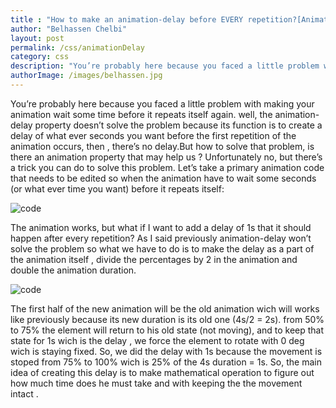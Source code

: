 ```yaml
---
title : "How to make an animation-delay before EVERY repetition?[Animation trick]"
author: "Belhassen Chelbi"
layout: post
permalink: /css/animationDelay
category: css
description: "You’re probably here because you faced a little problem with making your animation wait some time before it repeats itself again. well, the animation-delay property doesn’t solve the problem because its function is to create a delay of what ever seconds you want before the first repetition of the animation occurs, then , there’s no delay.But how to solve that  "
authorImage: /images/belhassen.jpg
---
```

You’re probably here because you faced a little problem with making your animation wait some time before it repeats itself again. well, the animation-delay property doesn’t solve the problem because its function is to create a delay of what ever seconds you want before the first repetition of the animation occurs, then , there’s no delay.But how to solve that problem, is there an animation property that may help us ? Unfortunately no, but there’s a trick you can do to solve this problem. Let’s take a primary animation code that needs to be edited so when the animation have to wait some seconds (or what ever time you want) before it repeats itself:

![code](https://cdn-images-1.medium.com/max/1000/1*Zlpt6vc_fr51wLEHN9KGSQ.gif)

The animation works, but what if I want to add a delay of 1s that it should happen after every repetition? As I said previously animation-delay won’t solve the problem so what we have to do is to make the delay as a part of the animation itself , divide the percentages by 2 in the animation and double the animation duration.

![code](https://cdn-images-1.medium.com/max/800/1*7YuiWyHBwgxo8quDrHSVuA.gif)

The first half of the new animation will be the old animation wich will works like previously because its new duration is its old one (4s/2 = 2s). from 50% to 75% the element will return to his old state (not moving), and to keep that state for 1s wich is the delay , we force the element to rotate with 0 deg wich is staying fixed. So, we did the delay with 1s because the movement is stoped from 75% to 100% wich is 25% of the 4s duration = 1s.
So, the main idea of creating this delay is to make mathematical operation to figure out how much time does he must take and with keeping the the movement intact .